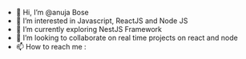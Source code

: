 - 👋 Hi, I’m @anuja Bose
- 👀 I’m interested in Javascript, ReactJS and Node JS
- 🌱 I’m currently exploring NestJS Framework
- 💞️ I’m looking to collaborate on real time projects on react and node
- 📫 How to reach me :

<!---
anuja-bose/anuja-bose is a ✨ special ✨ repository because its `README.md` (this file) appears on your GitHub profile.
You can click the Preview link to take a look at your changes.
--->
